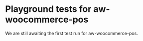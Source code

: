 # Playground tests for aw-woocommerce-pos
We are still awaiting the first test run for aw-woocommerce-pos.
